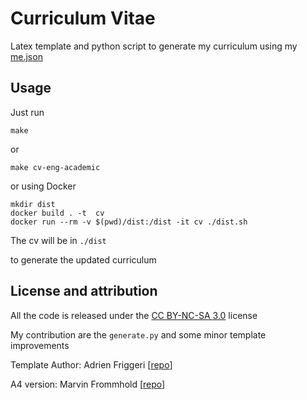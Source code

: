 # Curriculum Vitae

Latex template and python script to generate my curriculum using my [me.json](https://github.com/galatolofederico/me.json)

## Usage

Just run

```
make
```

or 

```
make cv-eng-academic
```

or using Docker

```
mkdir dist
docker build . -t  cv
docker run --rm -v $(pwd)/dist:/dist -it cv ./dist.sh
```

The cv will be in `./dist`

to generate the updated curriculum

## License and attribution

All the code is released under the [CC BY-NC-SA 3.0](http://creativecommons.org/licenses/by-nc-sa/3.0/) license 

My contribution are the `generate.py` and some minor template improvements

Template Author: Adrien Friggeri [[repo](https://github.com/afriggeri/CV)]

A4 version: Marvin Frommhold [[repo](https://github.com/depressiveRobot/friggeri-cv-a4)]
